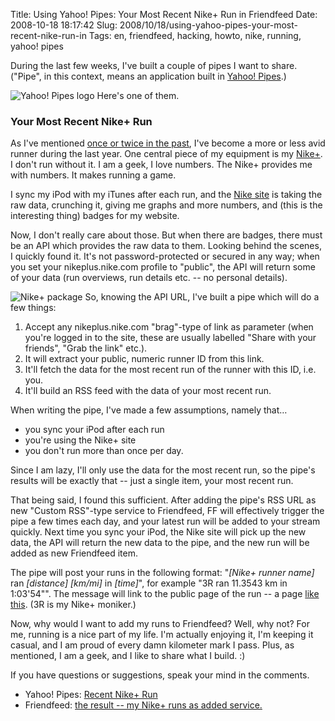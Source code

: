 Title: Using Yahoo! Pipes: Your Most Recent Nike+ Run in Friendfeed
Date: 2008-10-18 18:17:42
Slug: 2008/10/18/using-yahoo-pipes-your-most-recent-nike-run-in
Tags: en, friendfeed, hacking, howto, nike, running, yahoo! pipes


During the last few weeks, I've built a couple of pipes I want to share.
("Pipe", in this context, means an application built in [Yahoo! Pipes][1].)

![][2] Here's one of them.

### Your Most Recent Nike+ Run

As I've mentioned [once or twice in the past][3], I've become a more or less
avid runner during the last year. One central piece of my equipment is my
[Nike+][4]. I don't run without it. I am a geek, I love numbers. The Nike+
provides me with numbers. It makes running a game.

I sync my iPod with my iTunes after each run, and the [Nike site][5] is taking
the raw data, crunching it, giving me graphs and more numbers, and (this is
the interesting thing) badges for my website.

Now, I don't really care about those. But when there are badges, there must be
an API which provides the raw data to them. Looking behind the scenes, I
quickly found it. It's not password-protected or secured in any way; when you
set your nikeplus.nike.com profile to "public", the API will return some of
your data (run overviews, run details etc. -- no personal details).

![][6] So, knowing the API URL, I've built a pipe which will do a few things:

  1. Accept any nikeplus.nike.com "brag"-type of link as parameter (when you're logged in to the site, these are usually labelled "Share with your friends", "Grab the link" etc.).
  2. It will extract your public, numeric runner ID from this link.
  3. It'll fetch the data for the most recent run of the runner with this ID, i.e. you.
  4. It'll build an RSS feed with the data of your most recent run.

When writing the pipe, I've made a few assumptions, namely that…

  * you sync your iPod after each run
  * you're using the Nike+ site
  * you don't run more than once per day.

Since I am lazy, I'll only use the data for the most recent run, so the pipe's
results will be exactly that -- just a single item, your most recent run.

That being said, I found this sufficient. After adding the pipe's RSS URL as
new "Custom RSS"-type service to Friendfeed, FF will effectively trigger the
pipe a few times each day, and your latest run will be added to your stream
quickly. Next time you sync your iPod, the Nike site will pick up the new
data, the API will return the new data to the pipe, and the new run will be
added as new Friendfeed item.

The pipe will post your runs in the following format: "_[Nike+ runner name]_
ran _[distance]_ _[km/mi]_ in _[time]_", for example "3R ran 11.3543 km in
1:03'54"". The message will link to the public page of the run -- a page [like
this][7]. (3R is my Nike+ moniker.)

Now, why would I want to add my runs to Friendfeed? Well, why not? For me,
running is a nice part of my life. I'm actually enjoying it, I'm keeping it
casual, and I am proud of every damn kilometer mark I pass. Plus, as
mentioned, I am a geek, and I like to share what I build. :)

If you have questions or suggestions, speak your mind in the comments.

  * Yahoo! Pipes: [Recent Nike+ Run][8]
  * Friendfeed: [the result -- my Nike+ runs as added service.][9]

   [1]: http://pipes.yahoo.com
   [2]: http://dl.dropbox.com/u/7298/blog/wp-content/2007/02/logo-lg.gif (Yahoo! Pipes logo)
   [3]: http://carlo.zottmann.org/tag/running.html
   [4]: http://carlo.zottmann.org/2008/05/04/still-running-april-2008/
   [5]: http://nikeplus.nike.com
   [6]: http://dl.dropbox.com/u/7298/blog/wp-content/2008/05/nikeplus.png (Nike+ package)
   [7]: http://nikeplus.nike.com/nikeplus/?l=runners,runs,2028425749,runID,1278781372
   [8]: http://pipes.yahoo.com/czottmann/nikeplus_recent_run
   [9]: http://friendfeed.com/carlo?service=feed&serviceid=5f91145ba81e45fcab7b692c201e3a04
